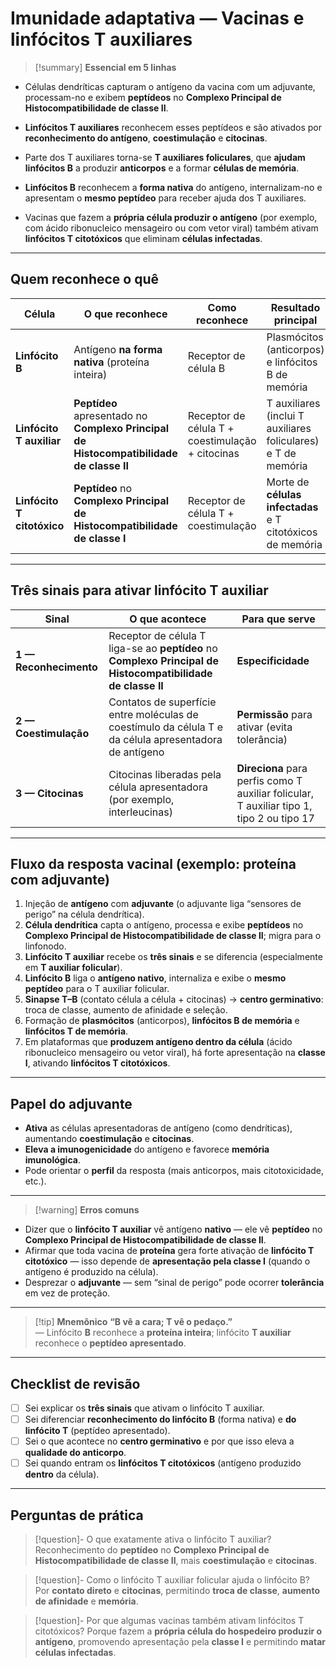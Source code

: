 # Imunidade adaptativa — Vacinas e linfócitos T auxiliares

> [!summary] **Essencial em 5 linhas**
- Células dendríticas capturam o antígeno da vacina com um adjuvante, processam-no e exibem **peptídeos** no **Complexo Principal de Histocompatibilidade de classe II**.

- **Linfócitos T auxiliares** reconhecem esses peptídeos e são ativados por **reconhecimento do antígeno**, **coestimulação** e **citocinas**.

- Parte dos T auxiliares torna-se **T auxiliares foliculares**, que **ajudam linfócitos B** a produzir **anticorpos** e a formar **células de memória**.

- **Linfócitos B** reconhecem a **forma nativa** do antígeno, internalizam-no e apresentam o **mesmo peptídeo** para receber ajuda dos T auxiliares.

- Vacinas que fazem a **própria célula produzir o antígeno** (por exemplo, com ácido ribonucleico mensageiro ou com vetor viral) também ativam **linfócitos T citotóxicos** que eliminam **células infectadas**.

---

## Quem reconhece o quê
| Célula | O que reconhece | Como reconhece | Resultado principal |
|---|---|---|---|
| **Linfócito B** | Antígeno **na forma nativa** (proteína inteira) | Receptor de célula B | Plasmócitos (anticorpos) e linfócitos B de memória |
| **Linfócito T auxiliar** | **Peptídeo** apresentado no **Complexo Principal de Histocompatibilidade de classe II** | Receptor de célula T + coestimulação + citocinas | T auxiliares (inclui T auxiliares foliculares) e T de memória |
| **Linfócito T citotóxico** | **Peptídeo** no **Complexo Principal de Histocompatibilidade de classe I** | Receptor de célula T + coestimulação | Morte de **células infectadas** e T citotóxicos de memória |

---

## Três sinais para ativar linfócito T auxiliar
| Sinal | O que acontece | Para que serve |
|---|---|---|
| **1 — Reconhecimento** | Receptor de célula T liga-se ao **peptídeo** no **Complexo Principal de Histocompatibilidade de classe II** | **Especificidade** |
| **2 — Coestimulação** | Contatos de superfície entre moléculas de coestímulo da célula T e da célula apresentadora de antígeno | **Permissão** para ativar (evita tolerância) |
| **3 — Citocinas** | Citocinas liberadas pela célula apresentadora (por exemplo, interleucinas) | **Direciona** para perfis como T auxiliar folicular, T auxiliar tipo 1, tipo 2 ou tipo 17 |

---

## Fluxo da resposta vacinal (exemplo: proteína com adjuvante)
1. Injeção de **antígeno** com **adjuvante** (o adjuvante liga “sensores de perigo” na célula dendrítica).
2. **Célula dendrítica** capta o antígeno, processa e exibe **peptídeos** no **Complexo Principal de Histocompatibilidade de classe II**; migra para o linfonodo.
3. **Linfócito T auxiliar** recebe os **três sinais** e se diferencia (especialmente em **T auxiliar folicular**).
4. **Linfócito B** liga o **antígeno nativo**, internaliza e exibe o **mesmo peptídeo** para o T auxiliar folicular.
5. **Sinapse T–B** (contato célula a célula + citocinas) → **centro germinativo**: troca de classe, aumento de afinidade e seleção.
6. Formação de **plasmócitos** (anticorpos), **linfócitos B de memória** e **linfócitos T de memória**.
7. Em plataformas que **produzem antígeno dentro da célula** (ácido ribonucleico mensageiro ou vetor viral), há forte apresentação na **classe I**, ativando **linfócitos T citotóxicos**.

---

## Papel do adjuvante
- **Ativa** as células apresentadoras de antígeno (como dendríticas), aumentando **coestimulação** e **citocinas**.
- **Eleva a imunogenicidade** do antígeno e favorece **memória imunológica**.
- Pode orientar o **perfil** da resposta (mais anticorpos, mais citotoxicidade, etc.).

---

> [!warning] **Erros comuns**
- Dizer que o **linfócito T auxiliar** vê antígeno **nativo** — ele vê **peptídeo** no **Complexo Principal de Histocompatibilidade de classe II**.
- Afirmar que toda vacina de **proteína** gera forte ativação de **linfócito T citotóxico** — isso depende de **apresentação pela classe I** (quando o antígeno é produzido na célula).
- Desprezar o **adjuvante** — sem “sinal de perigo” pode ocorrer **tolerância** em vez de proteção.

---

> [!tip] **Mnemônico**
**“B vê a cara; T vê o pedaço.”**  
— Linfócito **B** reconhece a **proteína inteira**; linfócito **T auxiliar** reconhece o **peptídeo apresentado**.

---

## Checklist de revisão
- [ ] Sei explicar os **três sinais** que ativam o linfócito T auxiliar.  
- [ ] Sei diferenciar **reconhecimento do linfócito B** (forma nativa) e **do linfócito T** (peptídeo apresentado).  
- [ ] Sei o que acontece no **centro germinativo** e por que isso eleva a **qualidade do anticorpo**.  
- [ ] Sei quando entram os **linfócitos T citotóxicos** (antígeno produzido **dentro** da célula).

---

## Perguntas de prática
> [!question]- O que exatamente ativa o linfócito T auxiliar?
> Reconhecimento do **peptídeo** no **Complexo Principal de Histocompatibilidade de classe II**, mais **coestimulação** e **citocinas**.

> [!question]- Como o linfócito T auxiliar folicular ajuda o linfócito B?
> Por **contato direto** e **citocinas**, permitindo **troca de classe**, **aumento de afinidade** e **memória**.

> [!question]- Por que algumas vacinas também ativam linfócitos T citotóxicos?
> Porque fazem a **própria célula do hospedeiro produzir o antígeno**, promovendo apresentação pela **classe I** e permitindo **matar células infectadas**.
